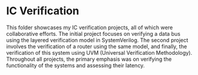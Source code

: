 # IC Verification

This folder showcases my IC verification projects, all of which were collaborative efforts. The initial project focuses on verifying a data bus using the layered verification model in SystemVerilog. The second project involves the verification of a router using the same model, and finally, the verification of this system using UVM (Universal Verification Methodology). Throughout all projects, the primary emphasis was on verifying the functionality of the systems and assessing their latency.
